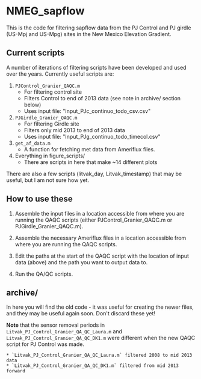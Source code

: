 # NMEG_sapflow

This is the code for filtering sapflow data from the PJ Control and PJ girdle
(US-Mpj and US-Mpg) sites in the New Mexico Elevation Gradient. 

## Current scripts

A number of iterations of filtering scripts have been developed and used over
the years. Currently useful scripts are:

1. `PJControl_Granier_QAQC.m`
    * For filtering control site
    * Filters Control to end of 2013 data (see note in archive/ section below)
    * Uses input file: "Input_PJc_continuo_todo_csv.csv"
2. `PJGirdle_Granier_QAQC.m`
    * For filtering Girdle site
    * Filters only mid 2013 to end of 2013 data
    * Uses input file: "Input_PJg_continuo_todo_timecol.csv"
3. `get_af_data.m`
    * A function for fetching met data from Ameriflux files.
4. Everything in figure_scripts/
    * There are scripts in here that make ~14 different plots

There are also a few  scripts (litvak_day, Litvak_timestamp) that may be useful,
but I am not sure how yet.

## How to use these

1. Assemble the input files in a location accessible from where you are running the QAQC scripts (either PJControl_Granier_QAQC.m or PJGirdle_Granier_QAQC.m).

2. Assemble the necessary Ameriflux files in a location accessible from where you are running the QAQC scripts.

3. Edit the paths at the start of the QAQC script with the location of input
   data (above) and the path you want to output data to.

4. Run the QA/QC scripts.

## archive/

In here you will find the old code - it was useful for creating the newer files,
and they may be useful again soon. Don't discard these yet!

__Note__ that the sensor removal periods in `Litvak_PJ_Control_Granier_QA_QC_Laura.m` and `Litvak_PJ_Control_Granier_QA_QC_DK1.m` were different when the new QAQC script for PJ Control was made.

    * `Litvak_PJ_Control_Granier_QA_QC_Laura.m` filtered 2008 to mid 2013 data
    * `Litvak_PJ_Control_Granier_QA_QC_DK1.m` filtered from mid 2013 forward
